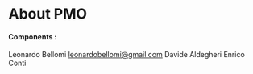 # About PMO

#### Components :
  Leonardo Bellomi leonardobellomi@gmail.com
  Davide Aldegheri 
  Enrico Conti
